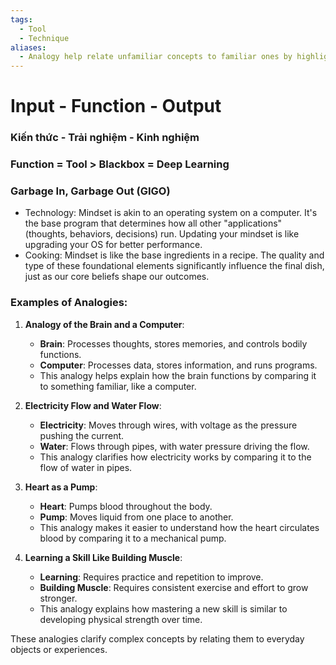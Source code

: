 ```yaml
---
tags:
  - Tool
  - Technique
aliases:
  - Analogy help relate unfamiliar concepts to familiar ones by highlighting similarities
---
```

# Input - Function - Output

### Kiến thức - Trải nghiệm - Kinh nghiệm

### Function = Tool > Blackbox = Deep Learning

### Garbage In, Garbage Out (GIGO)

- Technology: Mindset is akin to an operating system on a computer. It's the base program that determines how all other "applications" (thoughts, behaviors, decisions) run. Updating your mindset is like upgrading your OS for better performance.
- Cooking: Mindset is like the base ingredients in a recipe. The quality and type of these foundational elements significantly influence the final dish, just as our core beliefs shape our outcomes.

### Examples of Analogies:

1. **Analogy of the Brain and a Computer**:
    
    - **Brain**: Processes thoughts, stores memories, and controls bodily functions.
    - **Computer**: Processes data, stores information, and runs programs.
    - This analogy helps explain how the brain functions by comparing it to something familiar, like a computer.
2. **Electricity Flow and Water Flow**:
    - **Electricity**: Moves through wires, with voltage as the pressure pushing the current.
    - **Water**: Flows through pipes, with water pressure driving the flow.
    - This analogy clarifies how electricity works by comparing it to the flow of water in pipes.
3. **Heart as a Pump**:
    - **Heart**: Pumps blood throughout the body.
    - **Pump**: Moves liquid from one place to another.
    - This analogy makes it easier to understand how the heart circulates blood by comparing it to a mechanical pump.
4. **Learning a Skill Like Building Muscle**:
    
    - **Learning**: Requires practice and repetition to improve.
    - **Building Muscle**: Requires consistent exercise and effort to grow stronger.
    - This analogy explains how mastering a new skill is similar to developing physical strength over time.

These analogies clarify complex concepts by relating them to everyday objects or experiences.